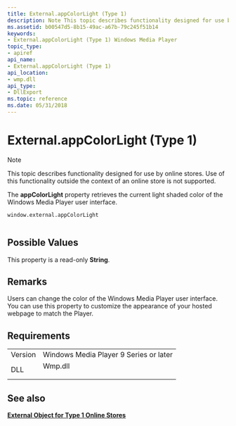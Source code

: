 ```yaml
---
title: External.appColorLight (Type 1)
description: Note This topic describes functionality designed for use by online stores. | External.appColorLight (Type 1)
ms.assetid: b00547d5-8b15-49ac-a67b-79c245f51b14
keywords:
- External.appColorLight (Type 1) Windows Media Player
topic_type:
- apiref
api_name:
- External.appColorLight (Type 1)
api_location:
- wmp.dll
api_type:
- DllExport
ms.topic: reference
ms.date: 05/31/2018
---
```


# External.appColorLight (Type 1)

> [!Note]  
> This topic describes functionality designed for use by online stores. Use of this functionality outside the context of an online store is not supported.

 

The **appColorLight** property retrieves the current light shaded color of the Windows Media Player user interface.

``` syntax
window.external.appColorLight
      
```

## Possible Values

This property is a read-only **String**.

## Remarks

Users can change the color of the Windows Media Player user interface. You can use this property to customize the appearance of your hosted webpage to match the Player.

## Requirements



|                    |                                                                                    |
|--------------------|------------------------------------------------------------------------------------|
| Version<br/> | Windows Media Player 9 Series or later<br/>                                  |
| DLL<br/>     | <dl> <dt>Wmp.dll</dt> </dl> |



## See also

<dl> <dt>

[**External Object for Type 1 Online Stores**](external-object-for-type-1-online-stores.md)
</dt> </dl>

 

 





